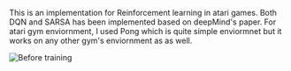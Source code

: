 This is an implementation for Reinforcement learning in atari games. Both DQN and SARSA has been implemented based on deepMind's paper. For atari gym enviornment, I used Pong which is quite simple enviormnet but it works on any other gym's enviornment as as well.


![Before training](https://user-images.githubusercontent.com/49214384/216963733-2ee29d85-c9ff-414d-8b11-1acb393d0b90.gif)
